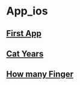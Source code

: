 # App_ios
## [First App](https://github.com/kvinlazy/App_ios/tree/master/test1)
## [Cat Years](https://github.com/kvinlazy/App_ios/tree/master/Cat_app)
## [How many Finger](https://github.com/kvinlazy/App_ios/tree/master/Howmayfingers)
